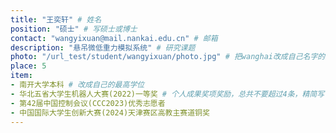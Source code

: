 ```yaml
---
title: "王奕轩" # 姓名
position: "硕士" # 写硕士或博士
contact: "wangyixuan@mail.nankai.edu.cn" # 邮箱
description: "悬吊微低重力模拟系统" # 研究课题
photo: "/url_test/student/wangyixuan/photo.jpg" # 把wanghai改成自己名字的拼音
place: 5
item:
- 南开大学本科 # 改成自己的最高学位
- 华北五省大学生机器人大赛(2022)一等奖 # 个人成果奖项奖励，总共不要超过4条，精简写
- 第42届中国控制会议(CCC2023)优秀志愿者
- 中国国际大学生创新大赛(2024)天津赛区高教主赛道铜奖
---
```

